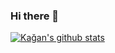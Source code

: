 ### Hi there 👋

<!--
**kaganecee/kaganecee** is a ✨ _special_ ✨ repository because its `README.md` (this file) appears on your GitHub profile.

Here are some ideas to get you started:

- 🔭 I’m currently working on ...
- 🌱 I’m currently learning ...
- 👯 I’m looking to collaborate on ...
- 🤔 I’m looking for help with ...
- 💬 Ask me about ...
- 📫 How to reach me: ...
- 😄 Pronouns: ...
- ⚡ Fun fact: ...
-->

[![Kağan's github stats](https://github-readme-stats.vercel.app/api?username=kaganecee)](https://github.com/kaganecee/github-readme-stats)
